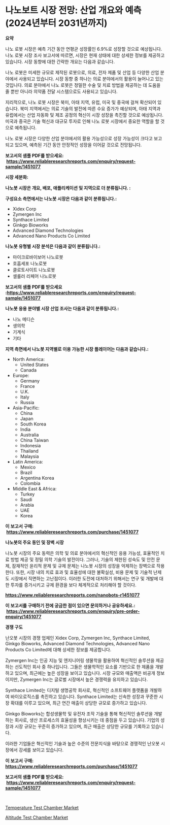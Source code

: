 <p><h1>나노보트 시장 전망: 산업 개요와 예측 (2024년부터 2031년까지)</h1></p><p><strong>요약</strong></p>
<p><p>나노 로봇 시장은 예측 기간 동안 연평균 성장률인 6.9%로 성장할 것으로 예상됩니다. 나노 로봇 시장 조사 보고서에 따르면, 시장은 현재 상태에 대한 상세한 정보를 제공하고 있습니다. 시장 동향에 대한 간략한 개요는 다음과 같습니다.</p><p>나노 로봇은 미세한 규모로 제작된 로봇으로, 의료, 전자 제품 및 산업 등 다양한 산업 분야에서 사용되고 있습니다. 시장 동향 중 하나는 의료 분야에서의 활용이 늘어나고 있는 것입니다. 의료 분야에서 나노 로봇은 정밀한 수술 및 치료 방법을 제공하는 데 도움을 줄 뿐만 아니라 의약품 전달 시스템으로도 사용되고 있습니다.</p><p>지리적으로, 나노 로봇 시장은 북미, 아태 지역, 유럽, 미국 및 중국에 걸쳐 확산되어 있습니다. 북미 지역에서는 의료 기술의 발전에 따른 수요 증가가 예상되며, 아태 지역과 유럽에서는 산업 자동화 및 제조 공정의 혁신이 시장 성장을 촉진할 것으로 예상됩니다. 미국과 중국은 기술 혁신과 대규모 투자로 인해 나노 로봇 시장에서 중요한 역할을 할 것으로 예측됩니다.</p><p>나노 로봇 시장은 다양한 산업 분야에서의 활용 가능성으로 성장 가능성이 크다고 보고되고 있으며, 예측된 기간 동안 안정적인 성장을 이어갈 것으로 전망됩니다.</p></p>
<p><strong>보고서의 샘플 PDF를 받으세요: &nbsp;<a href="https://www.reliableresearchreports.com/enquiry/request-sample/1451077">https://www.reliableresearchreports.com/enquiry/request-sample/1451077</a></strong></p>
<p><strong>시장 세분화:</strong></p>
<p><strong> 나노봇 시장은 개요, 배포, 애플리케이션 및 지역으로 더 분류됩니다. :</strong></p>
<p><strong>구성요소 측면에서는 나노봇 시장은 다음과 같이 분류됩니다.:</strong></p>
<p><ul><li>Xidex Corp</li><li>Zymergen Inc</li><li>Synthace Limited</li><li>Ginkgo Bioworks</li><li>Advanced Diamond Technologies</li><li>Advanced Nano Products Co Limited</li></ul></p>
<p><strong> 나노봇 유형별 시장 분석은 다음과 같이 분류됩니다.:</strong></p>
<p><ul><li>마이크로바이보어 나노로봇</li><li>호흡세포 나노로봇</li><li>클로토사이트 나노로봇</li><li>셀룰러 리페어 나노로봇</li></ul></p>
<p><strong>보고서의 샘플 PDF를 받으세요 :<a href="https://www.reliableresearchreports.com/enquiry/request-sample/1451077">https://www.reliableresearchreports.com/enquiry/request-sample/1451077</a></strong></p>
<p><strong> 나노봇 응용 분야별 시장 산업 조사는 다음과 같이 분류됩니다.:</strong></p>
<p><ul><li>나노 메디슨</li><li>생의학</li><li>기계식</li><li>기타</li></ul></p>
<p><strong>지역 측면에서 나노봇 지역별로 이용 가능한 시장 플레이어는 다음과 같습니다.:</strong></p>
<p><ul>
    <li>
        North America:
        <ul>
            <li>United States</li>
            <li>Canada</li>
        </ul>
    </li>
    <li>
        Europe:
        <ul>
            <li>Germany</li>
            <li>France</li>
            <li>U.K.</li>
            <li>Italy</li>
            <li>Russia</li>
        </ul>
    </li>
    <li>
        Asia-Pacific:
        <ul>
            <li>China</li>
            <li>Japan</li>
            <li>South Korea</li>
            <li>India</li>
            <li>Australia</li>
            <li>China Taiwan</li>
            <li>Indonesia</li>
            <li>Thailand</li>
            <li>Malaysia</li>
        </ul>
    </li>
    <li>
        Latin America:
        <ul>
            <li>Mexico</li>
            <li>Brazil</li>
            <li>Argentina Korea</li>
            <li>Colombia</li>
        </ul>
    </li>
    <li>
        Middle East & Africa:
        <ul>
            <li>Turkey</li>
            <li>Saudi</li>
            <li>Arabia</li>
            <li>UAE</li>
            <li>Korea</li>
        </ul>
    </li>
    </ul></p>
<p><strong>이 보고서 구매: &nbsp;<a href="https://www.reliableresearchreports.com/purchase/1451077">https://www.reliableresearchreports.com/purchase/1451077</a></strong></p>
<p><strong>나노봇의 주요 동인 및 장벽 시장</strong></p>
<p><p>나노봇 시장의 주요 동력은 의학 및 의료 분야에서의 혁신적인 응용 가능성, 효율적인 치료 방법 제공 및 정밀 의학 기술의 발전이다. 그러나, 기술의 제한된 성숙도 및 안전 문제, 잠재적인 윤리적 문제 및 규제 문제는 나노봇 시장의 성장을 억제하는 장벽으로 작용한다. 또한, 시장 내의 치료 효과 및 효율성에 대한 불확실성, 비용 문제 및 기술적 난제도 시장에서 직면하는 고난점이다. 이러한 도전에 대처하기 위해서는 연구 및 개발에 대한 투자를 증가시키고 규제 환경을 보다 체계적으로 처리해야 할 것이다.</p></p>
<p><strong><a href="https://www.reliableresearchreports.com/nanobots-r1451077">https://www.reliableresearchreports.com/nanobots-r1451077</a></strong></p>
<p><strong>이 보고서를 구매하기 전에 궁금한 점이 있으면 문의하거나 공유하세요.: &nbsp;<a href="https://www.reliableresearchreports.com/enquiry/pre-order-enquiry/1451077">https://www.reliableresearchreports.com/enquiry/pre-order-enquiry/1451077</a></strong></p>
<p><strong>경쟁 구도</strong></p>
<p><p>난오봇 시장의 경쟁 업체인 Xidex Corp, Zymergen Inc, Synthace Limited, Ginkgo Bioworks, Advanced Diamond Technologies, Advanced Nano Products Co Limited에 대해 상세한 정보를 제공합니다. </p><p>Zymergen Inc는 인공 지능 및 엔지니어링 생물학을 활용하여 혁신적인 솔루션을 제공하는 선도적인 회사 중 하나입니다. 그들은 생물학적인 요소를 기반으로 한 제품을 개발하고 있으며, 최근에는 높은 성장을 보이고 있습니다. 시장 규모와 매출액은 비공개 정보이지만, Zymergen Inc는 글로벌 시장에서 높은 경쟁력을 유지하고 있습니다.</p><p>Synthace Limited는 디지털 생명공학 회사로, 혁신적인 소프트웨어 플랫폼을 개발하여 바이오로직스를 촉진하고 있습니다. Synthace Limited는 신속한 성장과 꾸준한 시장 확대를 이루고 있으며, 최근 연간 매출이 상당한 규모로 증가하고 있습니다.</p><p>Ginkgo Bioworks는 합성생물학 및 유전자 조작 기술을 통해 혁신적인 솔루션을 개발하는 회사로, 생산 프로세스의 효율성을 향상시키는 데 중점을 두고 있습니다. 기업의 성장과 시장 규모는 꾸준히 증가하고 있으며, 최근 매출은 상당한 규모를 기록하고 있습니다. </p><p>이러한 기업들은 혁신적인 기술과 높은 수준의 전문지식을 바탕으로 경쟁적인 난오봇 시장에서 강세를 보이고 있습니다.</p></p>
<p><strong>이 보고서 구매: &nbsp; <a href="https://www.reliableresearchreports.com/purchase/1451077">https://www.reliableresearchreports.com/purchase/1451077</a></strong></p>
<p><strong>보고서의 샘플 PDF를 받으세요: &nbsp;<a href="https://www.reliableresearchreports.com/enquiry/request-sample/1451077">https://www.reliableresearchreports.com/enquiry/request-sample/1451077</a></strong><strong></strong></p>
<p>&nbsp;</p>
<p><p><a href="https://github.com/seekum/Market-Research-Report-List-2/blob/main/temperature-test-chamber-market.md">Temperature Test Chamber Market</a></p><p><a href="https://github.com/nancykennedykellievqfqt2/Market-Research-Report-List-2/blob/main/altitude-test-chamber-market.md">Altitude Test Chamber Market</a></p></p>